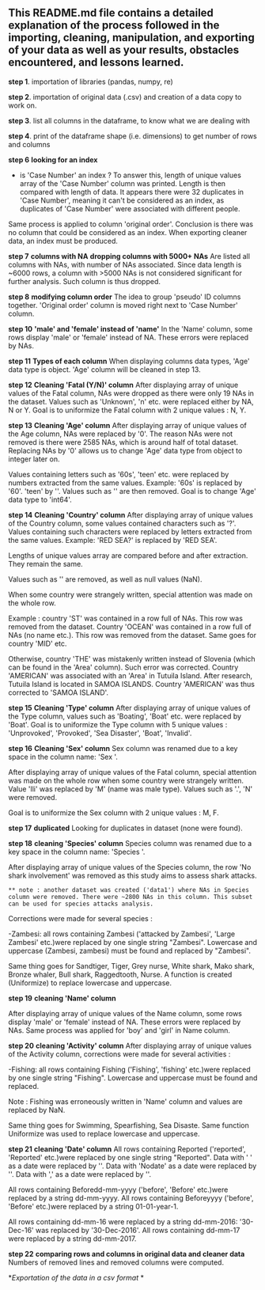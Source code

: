 
## This README.md file contains a detailed explanation of the process followed in the importing, cleaning, manipulation, and exporting of your data as well as your results, obstacles encountered, and lessons learned.


**step 1**. importation of libraries (pandas, numpy, re)

**step 2**. importation of original data (.csv) and creation of a data copy to work on.

**step 3**. list all columns in the dataframe, to know what we are dealing with

**step 4**. print of the dataframe shape (i.e. dimensions) to get number of rows and columns



**step 6** **looking for an index**
- is 'Case Number' an index ? 
To answer this, length of unique values array of the 'Case Number' column was printed. Length is then compared with length of data. It appears there were 32 duplicates in 'Case Number', meaning it can't be considered as an index, as duplicates of 'Case Number' were associated with different people. 

Same process is applied to column 'original order'. Conclusion is there was no column that could be considered as an index. 
When exporting cleaner data, an index must be produced.



**step 7** **columns with NA** **dropping columns with 5000+ NAs**
Are listed all columns with NAs, with number of NAs associated.
Since data length is ~6000 rows, a column with >5000 NAs is not considered significant for further analysis. 
Such column is thus dropped.


**step 8** **modifying column order**
The idea to group 'pseudo' ID columns together. 
'Original order' column is moved right next to 'Case Number' column.


**step 10** **'male' and 'female' instead of 'name'**
In the 'Name' column, some rows display 'male' or 'female' instead of NA. 
These errors were replaced by NAs.


**step 11** **Types of each column**
When displaying columns data types, 'Age' data type is object.
'Age' column will be cleaned in step 13.


**step 12** **Cleaning 'Fatal (Y/N)' column**
After displaying array of unique values of the Fatal column, NAs were dropped as there were only 19 NAs in the dataset.
Values such as 'Unknown', 'n' etc. were replaced either by NA, N or Y.
Goal is to uniformize the Fatal column with 2 unique values : N, Y.


**step 13** **Cleaning 'Age' column**
After displaying array of unique values of the Age column, NAs were replaced by '0'.
The reason NAs were not removed is there were 2585 NAs, which is around half of total dataset.
Replacing NAs by '0' allows us to change 'Age' data type from object to integer later on.

Values containing letters such as '60s', 'teen' etc. were replaced by numbers extracted from the same values.
Example: '60s' is replaced by '60'. 'teen' by ''.
Values such as '' are then removed.
Goal is to change 'Age' data type to 'int64'.


**step 14** **Cleaning 'Country' column**
After displaying array of unique values of the Country column, some values contained characters such as '?'.
Values containing such characters were replaced by letters extracted from the same values.
Example: 'RED SEA?' is replaced by 'RED SEA'.

Lengths of unique values array are compared before and after extraction. They remain the same.

Values such as '' are removed, as well as null values (NaN).

When some country were strangely written, special attention was made on the whole row.

Example : country 'ST' was contained in a row full of NAs. This row was removed from the dataset.
Country 'OCEAN' was contained in a row full of NAs (no name etc.). This row was removed from the dataset.
Same goes for country 'MID' etc.

Otherwise, country 'THE' was mistakenly written instead of Slovenia (which can be found in the 'Area' column). Such error was corrected.
Country 'AMERICAN' was associated with an 'Area' in Tutuila Island. After research, Tutuila Island is located in SAMOA ISLANDS. Country 'AMERICAN' was thus corrected to 'SAMOA ISLAND'.



**step 15** **Cleaning 'Type' column**
After displaying array of unique values of the Type column, values such as 'Boating', 'Boat' etc. were replaced by 'Boat'.
Goal is to uniformize the Type column with 5 unique values : 'Unprovoked', 'Provoked', 'Sea Disaster', 'Boat', 'Invalid'.


**step 16** **Cleaning 'Sex' column**
Sex column was renamed due to a key space in the column name: 'Sex '.

After displaying array of unique values of the Fatal column, special attention was made on the whole row when some country were strangely written. Value 'lli' was replaced  by 'M' (name was male type).
Values such as '.', 'N' were removed.

Goal is to uniformize the Sex column with 2 unique values : M, F.


**step 17** **duplicated**
Looking for duplicates in dataset (none were found).


**step 18** **cleaning 'Species' column**
Species column was renamed due to a key space in the column name: 'Species '.

After displaying array of unique values of the Species column, the row 'No shark involvement' was removed as this study aims to assess shark attacks.

    ** note : another dataset was created ('data1') where NAs in Species column were removed. There were ~2800 NAs in this column. This subset can be used for species attacks analysis.
    
    
Corrections were made for several species :

-Zambesi: all rows containing Zambesi ('attacked by Zambesi', 'Large Zambesi' etc.)were replaced by one single string "Zambesi".
Lowercase and uppercase (Zambesi, zambesi) must be found and replaced by "Zambesi".

Same thing goes for Sandtiger, Tiger, Grey nurse, White shark, Mako shark, Bronze whaler, Bull shark, Raggedtooth, Nurse.
A function is created (Uniformize) to replace lowercase and uppercase. 



**step 19** **cleaning 'Name' column**

After displaying array of unique values of the Name column, some rows display 'male' or 'female' instead of NA. 
These errors were replaced by NAs.
Same process was applied for 'boy' and 'girl' in Name column.


**step 20** **cleaning 'Activity' column**
After displaying array of unique values of the Activity column, corrections were made for several activities :

-Fishing: all rows containing Fishing ('Fishing', 'fishing' etc.)were replaced by one single string "Fishing".
Lowercase and uppercase must be found and replaced.

Note : Fishing was erroneously written in 'Name' column and values are replaced by NaN.

Same thing goes for Swimming, Spearfishing, Sea Disaste.
Same function Uniformize was used to replace lowercase and uppercase. 


**step 21** **cleaning 'Date' column**
All rows containing Reported ('reported', 'Reported' etc.)were replaced by one single string "Reported".
Data with ' ' as a date were replaced by ''.
Data with 'Nodate' as a date were replaced by ''.
Data with ',' as a date were replaced by ''.

All rows containing Beforedd-mm-yyyy ('before', 'Before' etc.)were replaced by a string dd-mm-yyyy.
All rows containing Beforeyyyy ('before', 'Before' etc.)were replaced by a string 01-01-year-1.


All rows containing dd-mm-16 were replaced by a string dd-mm-2016: '30-Dec-16' was replaced by '30-Dec-2016'.
All rows containing dd-mm-17 were replaced by a string dd-mm-2017.



**step 22** **comparing rows and columns in original data and cleaner data**
Numbers of removed lines and removed columns were computed.



**Exportation of the data in a csv format* *






